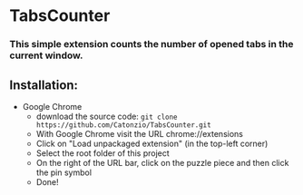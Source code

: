 ﻿# TabsCounter

### This simple extension counts the number of opened tabs in the current window.

## Installation:
-	Google Chrome
	-	download the source code: ```git clone https://github.com/Catonzio/TabsCounter.git```
	-	With Google Chrome visit the URL chrome://extensions
	-	Click on "Load unpackaged extension" (in the top-left corner)
	-	Select the root folder of this project
	-	On the right of the URL bar, click on the puzzle piece and then click the pin symbol
	-	Done!
